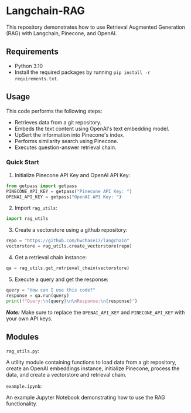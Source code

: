 # Langchain-RAG

This repository demonstrates how to use Retrieval Augmented Generation (RAG) with Langchain, Pinecone, and OpenAI.

## Requirements

* Python 3.10
* Install the required packages by running `pip install -r requirements.txt`.

## Usage

This code performs the following steps:

* Retrieves data from a git repository.
* Embeds the text content using OpenAI's text embedding model.
* UpSert the information into Pinecone's index.
* Performs similarity search using Pinecone.
* Executes question-answer retrieval chain.

### Quick Start

1. Initialize Pinecone API Key and OpenAI API Key:

```python
from getpass import getpass
PINECONE_API_KEY = getpass("Pinecone API Key: ")
OPENAI_API_KEY = getpass("OpenAI API Key: ")
```

2. Import `rag_utils`:

```python
import rag_utils
```

3. Create a vectorstore using a github repository:

```python
repo = "https://github.com/hwchase17/langchain"
vectorstore = rag_utils.create_vectorstore(repo)
```

4. Get a retrieval chain instance:

```python
qa = rag_utils.get_retrieval_chain(vectorstore)
```

5. Execute a query and get the response:

```python
query = "How can I use this code?"
response = qa.run(query)
print(f"Query:\n{query}\n\nResponse:\n{response}")
```

***Note:*** Make sure to replace the `OPENAI_API_KEY` and `PINECONE_API_KEY` with your own API keys.

## Modules

`rag_utils.py`:

A utility module containing functions to load data from a git repository, create an OpenAI embeddings instance, initialize Pinecone, process the data, and create a vectorstore and retrieval chain.

`example.ipynb`:

An example Jupyter Notebook demonstrating how to use the RAG functionality.